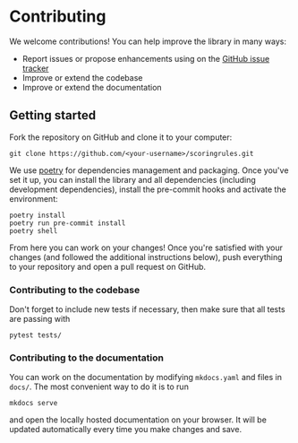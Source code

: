 # Contributing

We welcome contributions! You can help improve the library in many ways:

- Report issues or propose enhancements using on the [GitHub issue tracker](https://github.com/frazane/scoringrules/issues)
- Improve or extend the codebase
- Improve or extend the documentation

## Getting started

Fork the repository on GitHub and clone it to your computer:

```
git clone https://github.com/<your-username>/scoringrules.git
```

We use [poetry](https://python-poetry.org/) for dependencies management and packaging. Once you've set it up, you can install the library and all dependencies (including development dependencies), install the pre-commit hooks and activate the environment:

```
poetry install
poetry run pre-commit install
poetry shell
```

From here you can work on your changes! Once you're satisfied with your changes (and followed the additional instructions below), push everything to your repository and open a pull request on GitHub.


### Contributing to the codebase
Don't forget to include new tests if necessary, then make sure that all tests are passing with

```
pytest tests/
```

### Contributing to the documentation

You can work on the documentation by modifying `mkdocs.yaml` and files in `docs/`. The most convenient way to do it is to run

```
mkdocs serve
```

and open the locally hosted documentation on your browser. It will be updated automatically every time you make changes and save.
